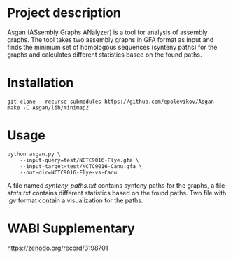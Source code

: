 # Project description
Asgan (ASsembly Graphs ANalyzer) is a tool for analysis of assembly graphs.
The tool takes two assembly graphs in GFA format as input and finds the minimum set of
homologous sequences (synteny paths) for the graphs and calculates different
statistics based on the found paths.

# Installation
```
git clone --recurse-submodules https://github.com/epolevikov/Asgan
make -C Asgan/lib/minimap2
```

# Usage
```
python asgan.py \
    --input-query=test/NCTC9016-Flye.gfa \
    --input-target=test/NCTC9016-Canu.gfa \
    --out-dir=NCTC9016-Flye-vs-Canu
```

A file named _synteny_paths.txt_ contains synteny paths for the graphs,
a file _stats.txt_ contains different statistics based on the found paths.
Two file with _.gv_ format contain a visualization for the paths.

# WABI Supplementary

https://zenodo.org/record/3198701

